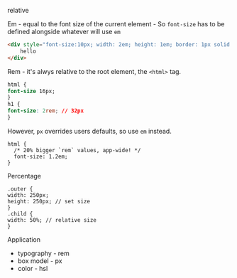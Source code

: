 



relative

Em - equal to the font size of the current element - So `font-size` has to be defined alongside whatever will use `em`

```html
<div style="font-size:10px; width: 2em; height: 1em; border: 1px solid black">
    hello
</div>
```

Rem - it's alwys relative to the root element, the `<html>` tag. 



```css
html {
font-size 16px;
}
h1 {
font-size: 2rem; // 32px
}
```

However, `px` overrides users defaults, so use `em` instead.  

```
html {
  /* 20% bigger `rem` values, app-wide! */
  font-size: 1.2em;
}
```

Percentage

```
.outer {
width: 250px;
height: 250px; // set size
}
.child {
width: 50%; // relative size
}
```



Application

- typography - rem
- box model - px
- color - hsl